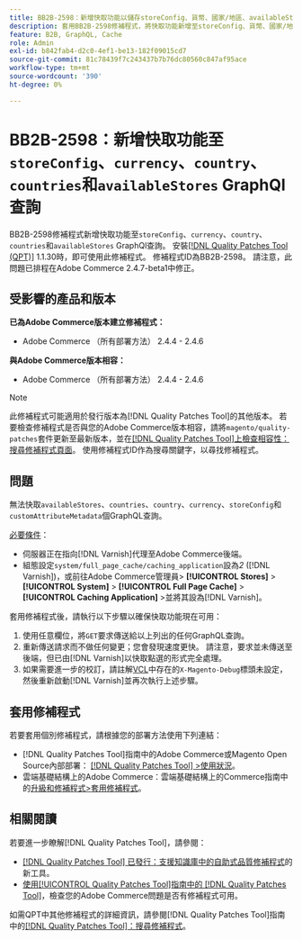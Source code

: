 ```yaml
---
title: BB2B-2598：新增快取功能以儲存storeConfig、貨幣、國家/地區、availableStores GraphQl查詢
description: 套用BB2B-2598修補程式，將快取功能新增至storeConfig、貨幣、國家/地區、以及availableStores GraphQl查詢。
feature: B2B, GraphQL, Cache
role: Admin
exl-id: b842fab4-d2c0-4ef1-be13-182f09015cd7
source-git-commit: 81c78439f7c243437b7b76dc80560c847af95ace
workflow-type: tm+mt
source-wordcount: '390'
ht-degree: 0%

---
```


# BB2B-2598：新增快取功能至`storeConfig`、`currency`、`country`、`countries`和`availableStores` GraphQl查詢

BB2B-2598修補程式新增快取功能至`storeConfig`、`currency`、`country`、`countries`和`availableStores` GraphQl查詢。 安裝[[!DNL Quality Patches Tool (QPT)]](https://experienceleague.adobe.com/en/docs/commerce-knowledge-base/kb/announcements/commerce-announcements/magento-quality-patches-released-new-tool-to-self-serve-quality-patches) 1.1.30時，即可使用此修補程式。 修補程式ID為BB2B-2598。 請注意，此問題已排程在Adobe Commerce 2.4.7-beta1中修正。

## 受影響的產品和版本

**已為Adobe Commerce版本建立修補程式：**

* Adobe Commerce （所有部署方法） 2.4.4 - 2.4.6

**與Adobe Commerce版本相容：**

* Adobe Commerce （所有部署方法） 2.4.4 - 2.4.6

>[!NOTE]
>
>此修補程式可能適用於發行版本為[!DNL Quality Patches Tool]的其他版本。 若要檢查修補程式是否與您的Adobe Commerce版本相容，請將`magento/quality-patches`套件更新至最新版本，並在[[!DNL Quality Patches Tool]上檢查相容性：搜尋修補程式頁面](https://experienceleague.adobe.com/tools/commerce-quality-patches/index.html)。 使用修補程式ID作為搜尋關鍵字，以尋找修補程式。

## 問題

無法快取`availableStores`、`countries`、`country`、`currency`、`storeConfig`和`customAttributeMetadata`個GraphQL查詢。

<u>必要條件</u>：

* 伺服器正在指向[!DNL Varnish]代理至Adobe Commerce後端。
* 組態設定`system/full_page_cache/caching_application`設為&#x200B;*2* ([!DNL Varnish])，或前往Adobe Commerce管理員> **[!UICONTROL Stores]** > **[!UICONTROL System]** > **[!UICONTROL Full Page Cache]** > **[!UICONTROL Caching Application]** >並將其設為[!DNL Varnish]。

套用修補程式後，請執行以下步驟以確保快取功能現在可用：

1. 使用任意欄位，將`GET`要求傳送給以上列出的任何GraphQL查詢。
1. 重新傳送請求而不做任何變更；您會發現速度更快。 請注意，要求並未傳送至後端，但已由[!DNL Varnish]以快取點選的形式完全處理。
1. 如果需要進一步的校訂，請註解[VCL](https://github.com/magento/magento2/blob/026e5b29a5edfd619bbdea62d636b3cab2ea03b4/app/code/Magento/PageCache/etc/varnish6.vcl#L227)中存在的`X-Magento-Debug`標頭未設定，然後重新啟動[!DNL Varnish]並再次執行上述步驟。

## 套用修補程式

若要套用個別修補程式，請根據您的部署方法使用下列連結：

* [!DNL Quality Patches Tool]指南中的Adobe Commerce或Magento Open Source內部部署： [[!DNL Quality Patches Tool] >使用狀況](/help/tools/quality-patches-tool/usage.md)。
* 雲端基礎結構上的Adobe Commerce：雲端基礎結構上的Commerce指南中的[升級和修補程式>套用修補程式](https://experienceleague.adobe.com/docs/commerce-cloud-service/user-guide/develop/upgrade/apply-patches.html)。

## 相關閱讀

若要進一步瞭解[!DNL Quality Patches Tool]，請參閱：

* [[!DNL Quality Patches Tool] 已發行：支援知識庫中的自助式品質修補程式](https://experienceleague.adobe.com/en/docs/commerce-knowledge-base/kb/announcements/commerce-announcements/magento-quality-patches-released-new-tool-to-self-serve-quality-patches)的新工具。
* [使用[!UICONTROL Quality Patches Tool]指南中的 [!DNL Quality Patches Tool]](/help/tools/quality-patches-tool/patches-available-in-qpt/check-patch-for-magento-issue-with-magento-quality-patches.md)，檢查您的Adobe Commerce問題是否有修補程式可用。


如需QPT中其他修補程式的詳細資訊，請參閱[!DNL Quality Patches Tool]指南中的[[!DNL Quality Patches Tool]：搜尋修補程式](https://experienceleague.adobe.com/tools/commerce-quality-patches/index.html)。
